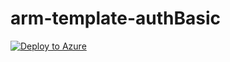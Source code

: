 # arm-template-authBasic

[![Deploy to Azure](https://aka.ms/deploytoazurebutton)](https%3a%2f%2fraw.githubusercontent.com%2fryuya-M%2farm-template-authBasic%2fmaster%2fvm-myenv-template-ver3.json)

